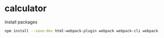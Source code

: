 # calculator

Install packages

~~~sh
npm install --save-dev html-webpack-plugin webpack webpack-cli webpack-dev-server
~~~

